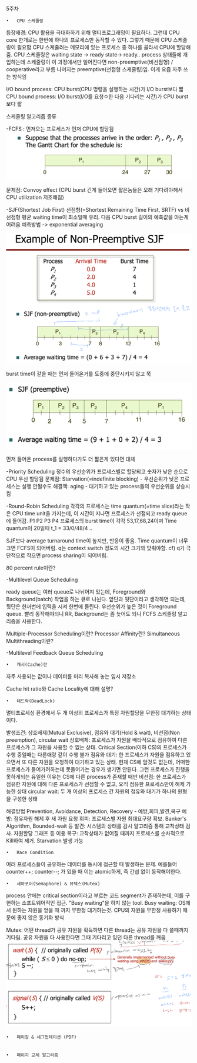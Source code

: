 5주차

	•	CPU 스케줄링

등장배경: CPU 활용을 극대화하기 위해 멀티프로그래밍이 필요하다. 그런데
CPU core 한개로는 한번에 하나의 프로세스만 동작할 수 있다.
그렇기 때문에 CPU 스케줄링이 필요함
CPU 스케줄러는 메모리에 있는 프로세스 중 하나를 골라서 CPU에 할당해줌.
CPU 스케줄링은 waiting state -> ready state-> ready.. process 상태들에 개입하는데
스케줄링이 이 과정에서만 일어진다면 non-preemptive(비선점형) / cooperative라고 부름
나머지는 preemptive(선점형 스케줄링)임. 이게 요즘 자주 쓰는 방식임

I/O bound process: CPU burst(CPU 명령을 실행하는 시간)가 I/O burst보다 짧 
CPU bound process: I/O burst(I/O를 요청ㅇ한 다음 기다리는 시간)가 CPU burst보다 짧

스케줄링 알고리즘 종류

-FCFS : 먼저오는 프로세스가 먼저 CPU에 할당됨
![](img_이제현/FCFS.png)

문제점: Convoy effect (CPU burst 긴게 들어오면 짧은놈들은 오래 기다려야해서 CPU utilization 저조해짐)


-SJF(Shortest Job First)
선점형(=Shortest Remaining Time First, SRTF) vs 비선점형
평균 waiting time이 최소일때 유리. 다음 CPU burst 길이의 예측값을 아는게 어려움
예측방법 -> exponential averaging

![](img_이제현/non-preemptive_SJF.png)

burst time이 같을 때는 먼저 들어온거를 도중에 중단시키지 않고 쭉


![](img_이제현/preemtive_SJF.png)

먼저 들어온 process를 실행하다가도 더 짧은게 있다면 대체


-Priority Scheduling
정수의 우선순위가 프로세스별로 할당되고 숫자가 낮은 순으로 CPU 우선 할당됨
문제점: Starvation(=indefinite blocking) - 우선순위가 낮은 프로세스는 실행 안될수도
해결책: aging - 대기하고 있는 process들의 우선순위를 상승시킴

-Round-Robin Scheduling
각각의 프로세스는 time quantum(=time slice)라는 작은 CPU time unit을 가지는데, 이 시간이 지나면 프로세스가 선점되고 ready queue에 들어감.
P1 P2 P3 P4 프로세스의 burst time이 각각 53,17,68,24이며 Time quantum이 20일때
t_1 = 33/0/48/4 ..

SJF보다 average turnaround time이 높지만, 반응이 좋음. Time quantum이 너무 크면 FCFS이 되어버림. q는 context switch 정도의 시간 크기와 맞춰야함. 
cf) q가 극단적으로 작으면 process sharing이 되어버림.

80 percent rule이란?


-Multilevel Queue Scheduling

ready queue는 여러 queue로 나뉘어져 있는데, Foreground와 Background(batch) 작업을 하는 큐로 나뉜다. 앞단과 뒷단이라고 생각하면 되는데, 뒷단은 한꺼번에 입력을 시켜 한번에 돌린다.
우선순위가 높은 것이 Foreground queue. 빨리 동작해야되니 RR, Background는 좀 늦어도 되니 FCFS 스케줄링 알고리즘을 사용한다.


Multiple-Processor Scheduling이란?
Processor Affinity란?
Simultaneous Multithreading이란?

-Multilevel Feedback Queue Scheduling



	•	캐시(Cache)란

자주 사용되는 값이나 데이터를 미리 복사해 놓는 임시 저장소

Cache hit ratio와 Cache Locality에 대해 설명?


	•	데드락(DeadLock)
멀티프로세싱 환경에서 두 개 이상의 프로세스가 특정 자원할당을 무한정 대기하는 상태이다.

발생조건: 상호배제(Mutual Exclusive), 점유와 대기(Hold & wait), 비선점(Non preemption), circular wait
상호배제: 프로세스가 자원을 배타적으로 점유하여 다른 프로세스가 그 자원을 사용할 수 없는 상태. Critical Section(이하 CS)의 프로세스가 수행 중일때는 다른애랑 같이 수행 불가
점유와 대기: 한 프로세스가 자원을 점유하고 있으면서 또 다른 자원을 요청하여 대기하고 있는 상태. 현재 CS에 암것도 없는데, 어떠한 프로세스가 들어가려하는데 못들어가는 경우가 생기면 안된다. 그런 프로세스가 진행을 못하게되는 유일한 이유는 CS에 다른 process가 존재할 때만
비선점: 한 프로세스가 점유한 자원에 대해 다른 프로세스가 선점할 수 없고, 오직 점유한 프로세스만이 해제 가능한 상태
circular wait: 두 개 이상의 프로세스 간 자원의 점유와 대기가 하나의 원형을 구성한 상태

해결방법
Prevention, Avoidance, Detection, Recovery - 예방,회피,발견,복구
예방: 점유자원 해제 후 새 자원 요청
회피: 프로세스별 자원 최대요구량 확보. Banker's Algorithm, Bounded-wait 등
발견: 시스템의 상태를 감시 알고리즘 통해 교착상태 검사. 자원할당 그래프 등 이용
복구: 교착상태가 없어질 때까지 프로세스를 순차적으로 Kill하여 제거. Starvation 발생 가능



	•	Race Condition

여러 프로세스들이 공유하는 데이터를 동시에 접근할 때 발생하는 문제.
예를들어 counter++; counter--; 가 있을 때 이는 atomic하게, 즉 간섭 없이 동작해야한다.



	•	세마포어(Semaphore) & 뮤텍스(Mutex)

 process 안에는 critical section이라고 부르는 코드 segment가 존재하는데, 이를 구현하는 소프트웨어적인 접근. "Busy waiting"을 하지 않는 tool.
 Busy waiting: OS에서 원하는 자원을 얻을 때 까지 무한정 대기하는것. CPU의 자원을 무한정 사용하기 때문에 좋지 않은 동기화 방식

Mutex: 어떤 thread가 공유 자원을 획득하면 다른 thread는 공유 자원을 다 쓸때까지 기다림. 공유 자원을 다 사용한다면 그때 기다리고 있던 다른 thread를 깨움
![](img_이제현/Mutex.png)



	•	페이징 & 세그먼테이션 (PDF)


	•	페이지 교체 알고리즘
